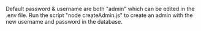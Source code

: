 Default password & username are both "admin" which can be edited in the .env file.
Run the script "node createAdmin.js" to create an admin with the new username and password in the database.
